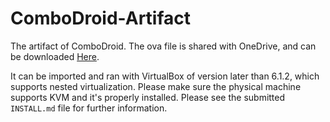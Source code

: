 # ComboDroid-Artifact

The artifact of ComboDroid.
The ova file is shared with OneDrive, and can be downloaded [Here](https://1drv.ms/u/s!Ap89R8sDM76Gl4l1noK7xr2Bprk6_g?e=zjikfr). 

It can be imported and ran with VirtualBox of version later than 6.1.2, which supports nested virtualization.
Please make sure the physical machine supports KVM and it's properly installed.
Please see the submitted `INSTALL.md` file for further information.
